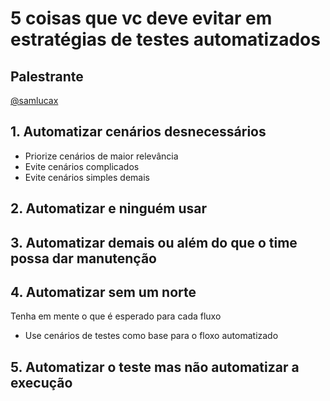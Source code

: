 # 5 coisas que vc deve evitar em estratégias de testes automatizados

## Palestrante
[@samlucax](https://twitter.com/samlucax)

## 1. Automatizar cenários desnecessários
- Priorize cenários de maior relevância
- Evite cenários complicados
- Evite cenários simples demais

## 2. Automatizar e ninguém usar

## 3. Automatizar demais ou além do que o time possa dar manutenção

## 4. Automatizar sem um norte
Tenha em mente o que é esperado para cada fluxo

- Use cenários de testes como base para o floxo automatizado

## 5. Automatizar o teste mas não automatizar a execução
